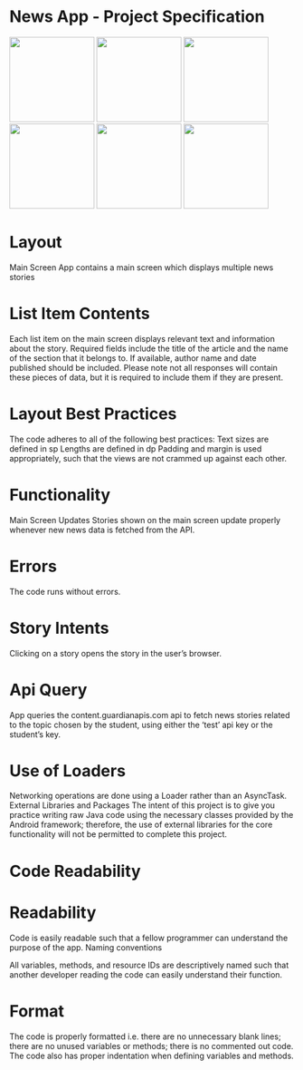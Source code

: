 # News App - Project Specification
<img src="https://user-images.githubusercontent.com/21079553/64076969-c827f500-cccb-11e9-8904-a90f70fd63c2.png" width="150" />
<img src="https://user-images.githubusercontent.com/21079553/64076970-c827f500-cccb-11e9-8dd8-3f18b646690a.png" width="150" />

<img src="https://user-images.githubusercontent.com/21079553/64076971-c827f500-cccb-11e9-8bde-af16505fd202.png" width="150" />
<img src="https://user-images.githubusercontent.com/21079553/64076972-c8c08b80-cccb-11e9-8f37-3b1099a3d0cf.png" width="150" />
<img src="https://user-images.githubusercontent.com/21079553/64076973-c9f1b880-cccb-11e9-8dad-f87c6686f34d.png" width="150" />
<img src="https://user-images.githubusercontent.com/21079553/64076974-ca8a4f00-cccb-11e9-9ebb-d580e14a99f6.png" width="150" />


# Layout
Main Screen
App contains a main screen which displays multiple news stories

# List Item Contents
 Each list item on the main screen displays relevant text and information about the story.
 Required fields include the title of the article and the name of the section that it belongs to.
 If available, author name and date published should be included.
 Please note not all responses will contain these pieces of data,
 but it is required to include them if they are present.

# Layout Best Practices
The code adheres to all of the following best practices: 
    Text sizes are defined in sp
    Lengths are defined in dp
    Padding and margin is used appropriately,
    such that the views are not crammed up against each other.

# Functionality
Main Screen Updates
Stories shown on the main screen update properly whenever new news data is fetched from the API.

# Errors
The code runs without errors.

# Story Intents
Clicking on a story opens the story in the user’s browser.

# Api Query
App queries the content.guardianapis.com api to fetch news stories
related to the topic chosen by the student, 
using either the ‘test’ api key or the student’s key.

# Use of Loaders
Networking operations are done using a Loader rather than an AsyncTask.
External Libraries and Packages
The intent of this project is to give you practice writing raw Java code using the necessary classes provided by the Android framework; therefore, the use of external libraries for the core functionality will not be permitted to complete this project.
# Code Readability

# Readability
Code is easily readable such that a fellow programmer can understand the purpose of the app.
Naming conventions

All variables, methods, and resource IDs are descriptively named such that another developer reading the code can easily understand their function.

# Format
The code is properly formatted i.e. there are no unnecessary blank lines; there are no unused variables or methods; there is no commented out code. The code also has proper indentation when defining variables and methods.
